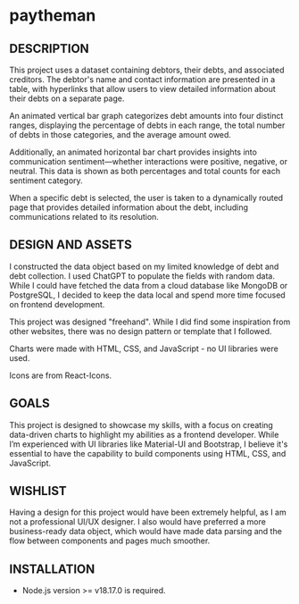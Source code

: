 # paytheman

## DESCRIPTION

This project uses a dataset containing debtors, their debts, and associated creditors. The debtor's name and contact information are presented in a table, with hyperlinks that allow users to view detailed information about their debts on a separate page.

An animated vertical bar graph categorizes debt amounts into four distinct ranges, displaying the percentage of debts in each range, the total number of debts in those categories, and the average amount owed.

Additionally, an animated horizontal bar chart provides insights into communication sentiment—whether interactions were positive, negative, or neutral. This data is shown as both percentages and total counts for each sentiment category.

When a specific debt is selected, the user is taken to a dynamically routed page that provides detailed information about the debt, including communications related to its resolution.

## DESIGN AND ASSETS

I constructed the data object based on my limited knowledge of debt and debt collection. I used ChatGPT to populate the fields with random data. While I could have fetched the data from a cloud database like MongoDB or PostgreSQL, I decided to keep the data local and spend more time focused on frontend development.

This project was designed "freehand". While I did find some inspiration from other websites, there was no design pattern or template that I followed.

Charts were made with HTML, CSS, and JavaScript - no UI libraries were used.

Icons are from React-Icons.

## GOALS

This project is designed to showcase my skills, with a focus on creating data-driven charts to highlight my abilities as a frontend developer. While I’m experienced with UI libraries like Material-UI and Bootstrap, I believe it's essential to have the capability to build components using HTML, CSS, and JavaScript.

## WISHLIST

Having a design for this project would have been extremely helpful, as I am not a professional UI/UX designer. I also would have preferred a more business-ready data object, which would have made data parsing and the flow between components and pages much smoother.

## INSTALLATION

- Node.js version >= v18.17.0 is required.
